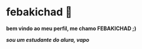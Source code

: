 # febakichad 🏀

**bem vindo ao meu perfil, me chamo FEBAKICHAD ;)**

_**sou um estudante do alura, vapo**_

